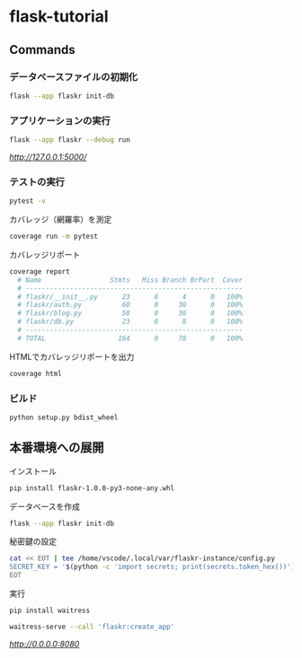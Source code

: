 # flask-tutorial

## Commands

### データベースファイルの初期化

```sh
flask --app flaskr init-db
```

### アプリケーションの実行

```sh
flask --app flaskr --debug run
```

*http://127.0.0.1:5000/*

### テストの実行

```sh
pytest -v
```

カバレッジ（網羅率）を測定

```sh
coverage run -m pytest
```

カバレッジリポート

```sh
coverage report
  # Name                 Stmts   Miss Branch BrPart  Cover
  # ------------------------------------------------------
  # flaskr/__init__.py      23      0      4      0   100%
  # flaskr/auth.py          60      0     30      0   100%
  # flaskr/blog.py          58      0     36      0   100%
  # flaskr/db.py            23      0      8      0   100%
  # ------------------------------------------------------
  # TOTAL                  164      0     78      0   100%
```

HTMLでカバレッジリポートを出力

```sh
coverage html
```

### ビルド

```sh
python setup.py bdist_wheel
```

## 本番環境への展開

インストール

```sh
pip install flaskr-1.0.0-py3-none-any.whl
```

データベースを作成

```sh
flask --app flaskr init-db
```

秘密鍵の設定

```sh
cat << EOT | tee /home/vscode/.local/var/flaskr-instance/config.py
SECRET_KEY = '$(python -c 'import secrets; print(secrets.token_hex())')'
EOT
```

実行

```sh
pip install waitress
```

```sh
waitress-serve --call 'flaskr:create_app'
```

*http://0.0.0.0:8080*
